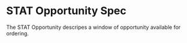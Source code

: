 # STAT Opportunity Spec

The STAT Opportunity descripes a window of opportunity available for ordering.
